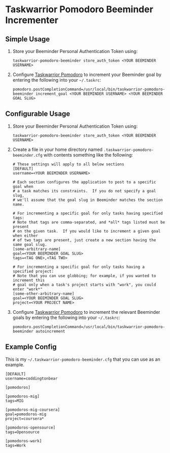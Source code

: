 Taskwarrior Pomodoro Beeminder Incrementer
==========================================

Simple Usage
------------

1. Store your Beeminder Personal Authentication Token using:

   ```
   taskwarrior-pomodoro-beeminder store_auth_token <YOUR BEEMINDER USERNAME>
   ```

2. Configure [Taskwarrior Pomodoro](https://github.com/coddingtonbear/taskwarrior-pomodoro) to
   increment your Beeminder goal by entering the following into your ``~/.taskrc``:

   ```
   pomodoro.postCompletionCommand=/usr/local/bin/taskwarrior-pomodoro-beeminder increment_goal <YOUR BEEMINDER USERNAME> <YOUR BEEMINDER GOAL SLUG>
   ```


Configurable Usage
------------------

1. Store your Beeminder Personal Authentication Token using:

   ```
   taskwarrior-pomodoro-beeminder store_auth_token <YOUR BEEMINDER USERNAME>
   ```

2. Create a file in your home directory named ``.taskwarrior-pomodoro-beeminder.cfg`` with contents something like the following:

   ```
   # These settings will apply to all below sections
   [DEFAULT]
   username=<YOUR BEEMINDER USERNAME>
   
   # Each section configures the application to post to a specific goal when
   # a task matches its constraints.  If you do not specify a goal slug,
   # we'll assume that the goal slug in Beeminder matches the section name.
   
   # For incrementing a specific goal for only tasks having specified tags:
   # Note that tags are comma-separated, and *all* tags listed must be present
   # on the given task.  If you would like to increment a given goal when either
   # of two tags are present, just create a new section having the same goal slug.
   [some-arbitrary-name]
   goal=<YOUR BEEMINDER GOAL SLUG>
   tags=<TAG ONE>,<TAG TWO>
   
   # For incrementing a specific goal for only tasks having a specified project:
   # Note that you can use globbing; for example, if you wanted to increment this
   # goal only when a task's project starts with "work", you could enter "work*"
   [some-other-arbitrary-name]
   goal=<YOUR BEEMINDER GOAL SLUG>
   project=<YOUR PROJECT NAME>
   ```

3. Configure [Taskwarrior Pomodoro](https://github.com/coddingtonbear/taskwarrior-pomodoro) to
   increment the relevant Beeminder goals by entering the following into your ``~/.taskrc``:

   ```
   pomodoro.postCompletionCommand=/usr/local/bin/taskwarrior-pomodoro-beeminder autoincrement
   ```

Example Config
--------------

This is my ``~/.taskwarrior-pomodoro-beeminder.cfg`` that you can use as an example.

```
[DEFAULT]
username=coddingtonbear

[pomodoros]

[pomodoros-mig]
tags=MIG

[pomodoros-mig-coursera]
goal=pomodoros-mig
project=coursera*

[pomodoros-opensource]
tags=Opensource

[pomodoros-work]
tags=Work
```
